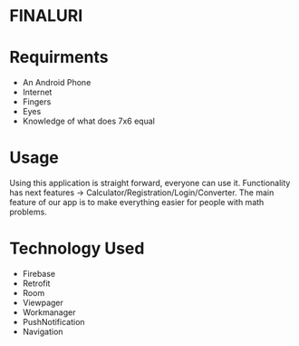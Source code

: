 # FINALURI


# Requirments
- An Android Phone
- Internet
- Fingers
- Eyes
- Knowledge of what does 7x6 equal



# Usage
Using this application is straight forward, everyone can use it. Functionality has next features -> Calculator/Registration/Login/Converter. The main feature of our app is to make everything easier for people with math problems.


# Technology Used
- Firebase
- Retrofit
- Room
- Viewpager
- Workmanager
- PushNotification
- Navigation
